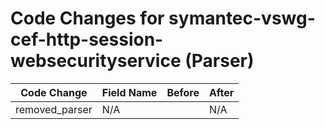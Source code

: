 # Code Changes for symantec-vswg-cef-http-session-websecurityservice (Parser)

| Code Change | Field Name | Before | After |
|-------------|------------|--------|-------|
| removed_parser | N/A |  | N/A |